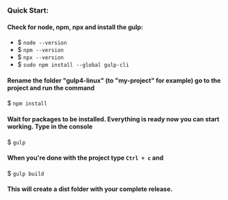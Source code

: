 
### Quick Start:
#### Check for node, npm, npx and install the gulp:
- $ ```node --version```
- $ ```npm --version```
- $ ```npx --version```
- $ ```sudo npm install --global gulp-cli```

#### Rename the folder "gulp4-linux" (to "my-project" for example) go to the project and run the command
$ ```npm install```
#### Wait for packages to be installed. Everything is ready now you can start working. Type in the console
$ ```gulp```
#### When you're done with the project type ```Ctrl + c``` and
$ ```gulp build```
#### This will create a dist folder with your complete release.
